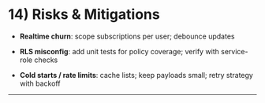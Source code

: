 # **14\) Risks & Mitigations**

* **Realtime churn**: scope subscriptions per user; debounce updates

* **RLS misconfig**: add unit tests for policy coverage; verify with service-role checks

* **Cold starts / rate limits**: cache lists; keep payloads small; retry strategy with backoff

---
